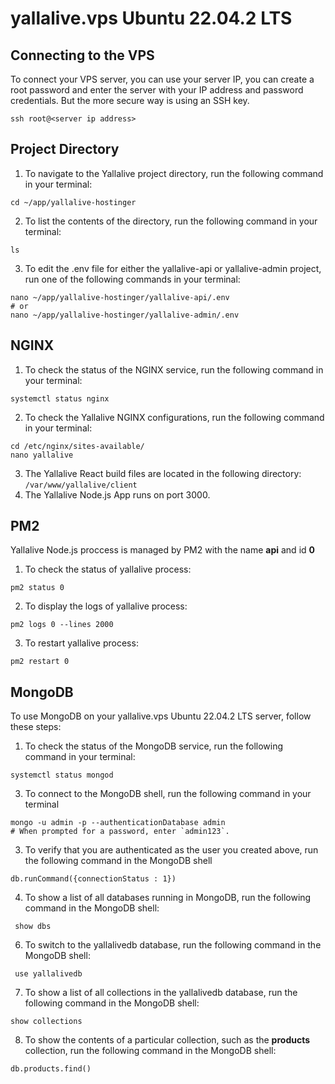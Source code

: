 # yallalive.vps Ubuntu 22.04.2 LTS

## Connecting to the VPS
To connect your VPS server, you can use your server IP, you can create a root password and enter the server with your IP address and password credentials. But the more secure way is using an SSH key.
```code
ssh root@<server ip address> 
```

## Project Directory
1. To navigate to the Yallalive project directory, run the following command in your terminal:
```code
cd ~/app/yallalive-hostinger
```
2. To list the contents of the directory, run the following command in your terminal:
```code
ls
```
3. To edit the .env file for either the yallalive-api or yallalive-admin project, run one of the following commands in your terminal:
```code
nano ~/app/yallalive-hostinger/yallalive-api/.env
# or
nano ~/app/yallalive-hostinger/yallalive-admin/.env
```

## NGINX
1. To check the status of the NGINX service, run the following command in your terminal:
```code
systemctl status nginx
```
2. To check the Yallalive NGINX configurations, run the following command in your terminal:
```code
cd /etc/nginx/sites-available/
nano yallalive
```
3. The Yallalive React build files are located in the following directory: `/var/www/yallalive/client`
4. The Yallalive Node.js App runs on port 3000.

## PM2
Yallalive Node.js proccess is managed by PM2 with the name **api** and id **0**
1. To check the status of yallalive process:
```code
pm2 status 0
```
2. To display the logs of yallalive process:
```code
pm2 logs 0 --lines 2000
```
3. To restart yallalive process:
```code
pm2 restart 0
```

## MongoDB
To use MongoDB on your yallalive.vps Ubuntu 22.04.2 LTS server, follow these steps:
1. To check the status of the MongoDB service, run the following command in your terminal:
```code
systemctl status mongod
```
3. To connect to the MongoDB shell, run the following command in your terminal
```code
mongo -u admin -p --authenticationDatabase admin
# When prompted for a password, enter `admin123`.
```
3. To verify that you are authenticated as the user you created above, run the following command in the MongoDB shell
``` mongo shell
db.runCommand({connectionStatus : 1})
```
4. To show a list of all databases running in MongoDB, run the following command in the MongoDB shell:
```mongo shell
 show dbs
```
6. To switch to the yallalivedb database, run the following command in the MongoDB shell:
```mongo shell
 use yallalivedb
```
7. To show a list of all collections in the yallalivedb database, run the following command in the MongoDB shell:
```mongo shell
show collections
```
8. To show the contents of a particular collection, such as the **products** collection, run the following command in the MongoDB shell:
```mongo shell
db.products.find()
```
